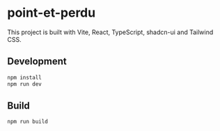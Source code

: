 # point-et-perdu

This project is built with Vite, React, TypeScript, shadcn-ui and Tailwind CSS.

## Development

```sh
npm install
npm run dev
```

## Build

```sh
npm run build
```
